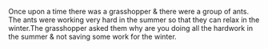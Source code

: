 Once upon a time there was a grasshopper & there were a group of ants. The ants were working very hard in the summer so that they can relax in the winter.The grasshopper asked them why are you doing all the hardwork in the summer & not saving some work for the winter.